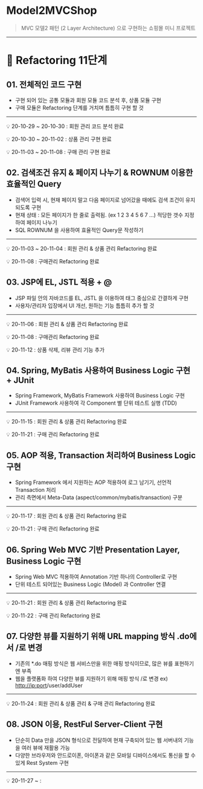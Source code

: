 # Model2MVCShop

> MVC 모델2 패턴 (2 Layer Architecture) 으로 구현하는 쇼핑몰 미니 프로젝트

---

# **📍 Refactoring 11단계**

## **01. 전체적인 코드 구현**

- 구현 되어 있는 공통 모듈과 회원 모듈 코드 분석 후, 상품 모듈 구현
- 구매 모듈은 Refactoring 단계를 거치며 틈틈히 구현 할 것

---

💡 20-10-29 ~ 20-10-30 : 회원 관리 코드 분석 완료

💡 20-10-30 ~ 20-11-02 : 상품 관리 구현 완료

💡 20-11-03 ~ 20-11-08 : 구매 관리 구현 완료

## **02. 검색조건 유지 & 페이지 나누기 & ROWNUM 이용한 효율적인 Query**

- 검색어 입력 시, 현재 페이지 말고 다음 페이지로 넘어갔을 때에도 검색 조건이 유지되도록 구현
- 현재 상태 : 모든 페이지가 한 줄로 출력됨. (ex 1 2 3 4 5 6 7 ...) 적당한 갯수 지정하여 페이지 나누기
- SQL ROWNUM 을 사용하여 효율적인 Query문 작성하기

---

💡 20-11-03 ~ 20-11-04 : 회원 관리 & 상품 관리 Refactoring 완료

💡 20-11-08 : 구매관리 Refactoring 완료

## **03. JSP에 EL, JSTL 적용 + @**

- JSP 파일 안의 자바코드를 EL, JSTL 을 이용하여 태그 중심으로 간결하게 구현
- 사용자/관리자 입장에서 UI 개선, 원하는 기능 틈틈히 추가 할 것

---

💡 20-11-06 : 회원 관리 & 상품 관리 Refactoring 완료

💡 20-11-08 : 구매관리 Refactoring 완료

💡 20-11-12 : 상품 삭제, 리뷰 관리 기능 추가

## **04. Spring, MyBatis 사용하여 Business Logic 구현 + JUnit**

- Spring Framework, MyBatis Framework 사용하여 Business Logic 구현
- JUnit Framework 사용하여 각 Component 별 단위 테스트 실행 (TDD)

---

💡 20-11-15 : 회원 관리 & 상품 관리 Refactoring 완료

💡 20-11-21 : 구매 관리 Refactoring 완료

## **05. AOP 적용, Transaction 처리하여 Business Logic 구현**

- Spring Framework 에서 지원하는 AOP 적용하여 로그 남기기, 선언적 Transaction 처리
- 관리 측면에서 Meta-Data (aspect/common/mybatis/transaction) 구분

---

💡 20-11-17 : 회원 관리 & 상품 관리 Refactoring 완료

💡 20-11-21 : 구매 관리 Refactoring 완료

## **06. Spring Web MVC 기반 Presentation Layer, Business Logic 구현**

- Spring Web MVC 적용하여 Annotation 기반 하나의 Controller로 구현
- 단위 테스트 되어있는 Business Logic (Model) 과 Controller 연결

---

💡 20-11-21 : 회원 관리 & 상품 관리 Refactoring 완료

💡 20-11-22 : 구매 관리 Refactoring 완료 

## **07. 다양한 뷰를 지원하기 위해 URL mapping 방식 .do에서 /로 변경**

- 기존의 *.do 매핑 방식은 웹 서비스만을 위한 매핑 방식이므로, 많은 뷰를 표현하기엔 부족
- 웹을 플랫폼화 하여 다양한 뷰를 지원하기 위해 매핑 방식 /로 변경 ex)  [http://ip:port](http://ip:port)/user/addUser

---

💡 20-11-24 : 회원 관리 & 상품 관리 & 구매 관리 Refactoring 완료

## **08. JSON 이용, RestFul Server-Client 구현**

- 단순히 Data 만을 JSON 형식으로 전달하여 현재 구축되어 있는 웹 서버내의 기능을 여러 뷰에 재활용 가능
- 다양한 브라우저와 안드로이폰, 아이폰과 같은 모바일 디바이스에서도 통신을 할 수 있게 Rest System 구현

---

💡 20-11-27 ~ :